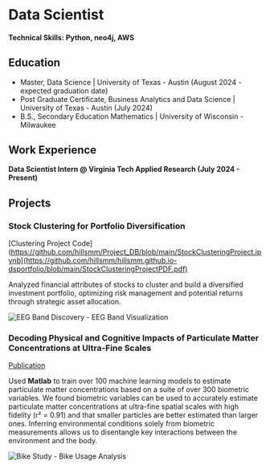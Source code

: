 # Data Scientist

#### Technical Skills: Python, neo4j, AWS

## Education
- Master, Data Science | University of Texas - Austin (August 2024 - expected graduation date)
- Post Graduate Certificate, Business Analytics and Data Science | University of Texas - Austin (July 2024)
- B.S., Secondary Education Mathematics | University of Wisconsin - Milwaukee

## Work Experience
**Data Scientist Intern @ Virginia Tech Applied Research (July 2024 - Present)**

## Projects
### Stock Clustering for Portfolio Diversification
[Clustering Project Code](https://github.com/hillsmm/Project_DB/blob/main/StockClusteringProject.ipynb](https://github.com/hillsmm/hillsmm.github.io-dsportfolio/blob/main/StockClusteringProjectPDF.pdf)

Analyzed financial attributes of stocks to cluster and build a diversified investment portfolio, optimizing risk management and potential returns through strategic asset allocation.

![EEG Band Discovery - EEG Band Visualization](/assets/img/eeg_band_discovery.jpeg)

### Decoding Physical and Cognitive Impacts of Particulate Matter Concentrations at Ultra-Fine Scales
[Publication](https://www.mdpi.com/1424-8220/22/11/4240)

Used **Matlab** to train over 100 machine learning models to estimate particulate matter concentrations based on a suite of over 300 biometric variables. We found biometric variables can be used to accurately estimate particulate matter concentrations at ultra-fine spatial scales with high fidelity (r² = 0.91) and that smaller particles are better estimated than larger ones. Inferring environmental conditions solely from biometric measurements allows us to disentangle key interactions between the environment and the body.

![Bike Study - Bike Usage Analysis](/assets/img/bike_study.jpeg)

